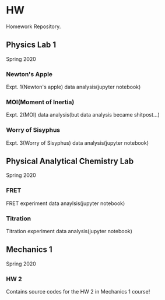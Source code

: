 # HW
Homework Repository.

## Physics Lab 1
Spring 2020

### Newton's Apple
Expt. 1(Newton's apple) data analysis(jupyter notebook)

### MOI(Moment of Inertia)
Expt. 2(MOI) data analysis(but data analysis became shitpost...)

### Worry of Sisyphus
Expt. 3(Worry of Sisyphus) data analysis(jupyter notebook)

## Physical Analytical Chemistry Lab
Spring 2020

### FRET
FRET experiment data anaylsis(jupyter notebook)

### Titration
Titration experiment data analysis(jupyter notebook)

## Mechanics 1
Spring 2020

### HW 2
Contains source codes for the HW 2 in Mechanics 1 course!
